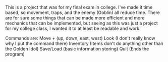 This is a project that was for my final exam in college. I've made it time based, so movement, traps, and the enemy (Goblin) all reduce time. There are for sure some things that can be made more efficient and more mechanics that can be implemented, but seeing as this was just a project for my college class, I wanted it to at least be readable and work.

Commands are: 
Move + (up, down, east, west)
Look (I don't really know why I put the command there)
Inventory (Items don't do anything other than the Golden Idol)
Save/Load (basic information storing)
Quit (Ends the program)
